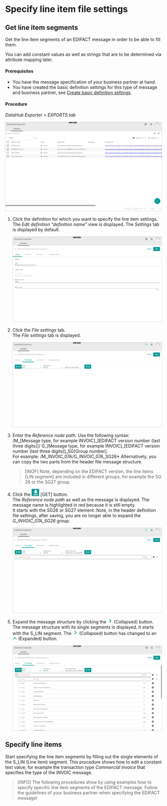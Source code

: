 # Specify line item file settings


## Get line item segments

Get the line item segments of an EDIFACT message in order to be able to fill them.  
  
You can add constant values as well as strings that are to be determined via attribute mapping later. 


#### Prerequisites

- You have the message specification of your business partner at hand.
- You have created the basic definition settings for this type of message and business partner, see [Create basic definition settings](./01_ManageDefinitions.md#create-basic-definition-settings).

#### Procedure

*DataHub Exporter > EXPORTS tab*

![Exporter definitions](../../Assets/Screenshots/EDI/Operation/ExportDefinitions.png "[Exporter definitions]")

1. Click the definition for which you want to specify the line item settings.
    The *Edit definition "definition name"* view is displayed. The *Settings* tab is displayed by default.

    ![Edit definition](../../Assets/Screenshots/EDI/Operation/ExportDefinitionEditLineItems.png "[Edit definition]")

2. Click the *File settings* tab.   
    The *File settings* tab is displayed.

     ![File settings tab](../../Assets/Screenshots/EDI/Operation/ExportDefDefineFileSettings.png "[File settings tab]")

3. Enter the *Reference node path*. Use the following syntax:    
    /M_[Message type, for example INVOIC]\_[EDIFACT version number (last three digits)]/ G\_[Message type, for example INVOIC]\_[EDIFACT version number (last three digits)]\_SG[Group number].     
    For example: /M_INVOIC_07A/G_INVOIC_07A_SG26*
    Alternatively, you can copy the two parts from the header file message structure.   
    >[INOF] Note, depending on the EDIFACT version, the line items (LIN segment) are included in different groups, for example the SG 26 or the SG27 group.
 
4. Click the ![Get](../../Assets/Icons/Download.png "[Get]") [GET] button.   
    The *Reference node path* as well as the message is displayed. The message name is highlighted in red because it is still empty.    
    It starts with the SG26 or SG27 element. Note, in the header definition file settings, after saving, you are no longer able to expand the *G_INVOIC_07A_SG26* group.

    ![Message](../../Assets/Screenshots/EDI/Operation/ExportDefMessageStructureLineItems.png "[Message]")

6. Expand the message structure by clicking the ![Collapsed](../../Assets/Icons/NodeCollapsed.png "[Collapsed]") (Collapsed) button.   
    The message structure with its single segments is displayed, it starts with the S_LIN segment. The ![Collapsed](../../Assets/Icons/NodeCollapsed.png "[Collapsed]") (Collapsed) button has changed to an ![Expanded](../../Assets/Icons/NodeExpanded.png "[Expanded]") (Expanded) button.

    ![Message structure](../../Assets/Screenshots/EDI/Operation/ExportDefMessageStructureSG26.png "[Message structure]")



## Specify line items

Start specifying the line item segments by filling out the single elements of the S_LIN (Line item) segment. This procedure shows how to edit a constant text value, for example the transaction type *Commercial invoice* that specifies the type of the INVOIC message.

>[INFO] The following procedures show by using examples how to specify specific line item segments of the EDIFACT message. Follow the guidelines of your business partner when specifying the EDIFACT message! 
